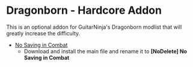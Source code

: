 # Dragonborn - Hardcore Addon
This is an optional addon for GuitarNinja's Dragonborn modlist that will greatly increase the difficulty. 

- [No Saving in Combat](https://www.nexusmods.com/skyrimspecialedition/mods/29914)
  - Download and install the main file and rename it to **[NoDelete] No Saving in Combat**
